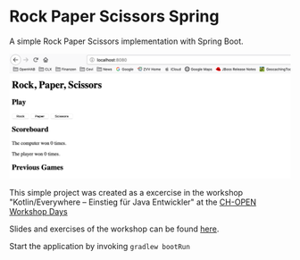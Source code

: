 # Rock Paper Scissors Spring
A simple Rock Paper Scissors implementation with Spring Boot.

![Screenshot](Screenshot.png)

This simple project was created as a excercise in the workshop "Kotlin/Everywhere – Einstieg für Java Entwickler" at the [CH-OPEN](https://www.ch-open.ch/) [Workshop Days](https://workshoptage.ch/)

Slides and exercises of the workshop can be found [here](https://gitlab.com/nxt/public/kotlin/documentation/-/releases).

Start the application by invoking 
`gradlew bootRun`
